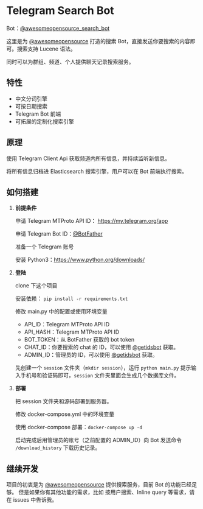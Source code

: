 # Telegram Search Bot

Bot：[@awesomeopensource_search_bot](http://t.me/awesomeopensource_search_bot)

这里是为 [@awesomeopensource](https://t.me/awesomeopensource) 打造的搜索 Bot，直接发送你要搜索的内容即可。搜索支持 Lucene 语法。

同时可以为群组、频道、个人提供聊天记录搜索服务。

## 特性

* 中文分词引擎
* 可按日期搜索
* Telegram Bot 前端
* 可拓展的定制化搜索引擎

## 原理

使用 Telegram Client Api 获取频道内所有信息，并持续监听新信息。

将所有信息归档进 Elasticsearch 搜索引擎，用户可以在 Bot 前端执行搜索。

## 如何搭建

1. **前提条件**

    申请 Telegram MTProto API ID： https://my.telegram.org/app

    申请 Telegram Bot ID：[@BotFather](https://t.me/BotFather)

    准备一个 Telegram 账号

    安装 Python3：https://www.python.org/downloads/

2. **登陆**

    clone 下这个项目 

    安装依赖： `pip install -r requirements.txt`

    修改 main.py 中的配置或使用环境变量
    
    * API_ID：Telegram MTProto API ID
    * API_HASH：Telegram MTProto API ID
    * BOT_TOKEN：从 BotFather 获取的 bot token
    * CHAT_ID：你要搜索的 chat 的 ID，可以使用 [@getidsbot](https://t.me/getidsbot) 获取。
    * ADMIN_ID：管理员的 ID，可以使用 [@getidsbot](https://t.me/getidsbot) 获取。

    先创建一个 `session` 文件夹（`mkdir session`），运行 `python main.py` 提示输入手机号和验证码即可，`session` 文件夹里面会生成几个数据库文件。

3. **部署**

    把 session 文件夹和源码部署到服务器。

    修改 docker-compose.yml 中的环境变量

    使用 docker-compose 部署：`docker-compose up -d`
    
    启动完成后用管理员的账号（之前配置的 ADMIN_ID）向 Bot 发送命令 `/download_history` 下载历史记录。

## 继续开发

项目的初衷是为 [@awesomeopensource](https://t.me/awesomeopensource) 提供搜索服务，目前 Bot 的功能已经足够。
但是如果你有其他功能的需求，比如 按用户搜索、Inline query 等需求，请在 issues 中告诉我。
